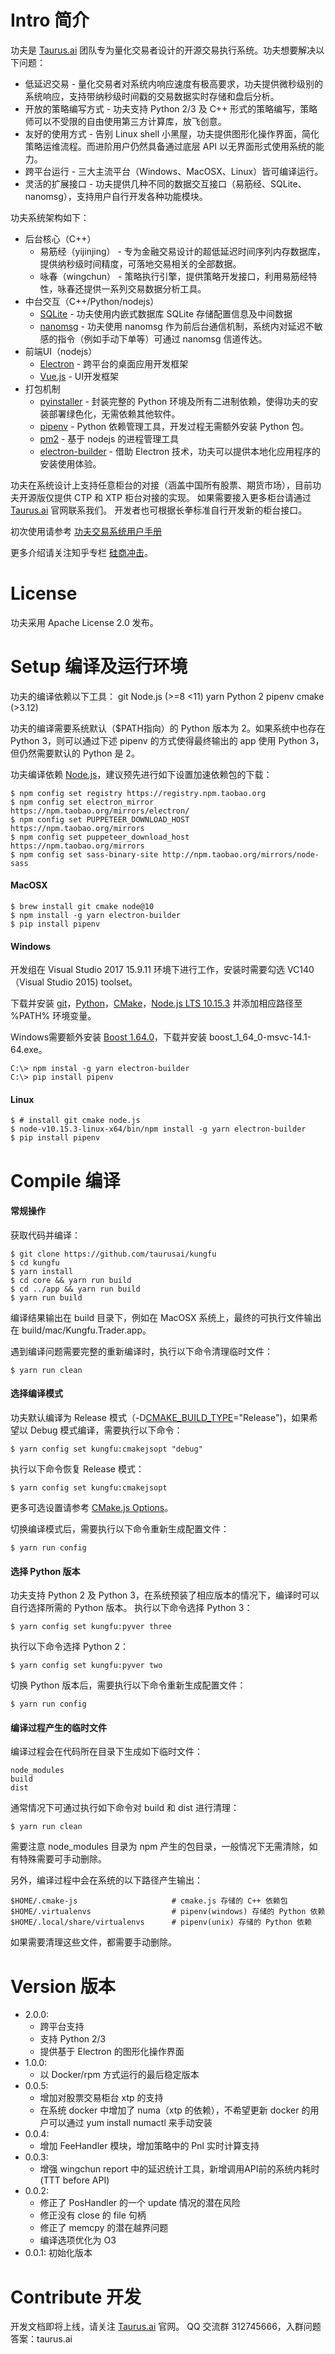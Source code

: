 Intro 简介
========

功夫是 [Taurus.ai](http://taurus.ai) 团队专为量化交易者设计的开源交易执行系统。功夫想要解决以下问题：
* 低延迟交易 - 量化交易者对系统内响应速度有极高要求，功夫提供微秒级别的系统响应，支持带纳秒级时间戳的交易数据实时存储和盘后分析。
* 开放的策略编写方式 - 功夫支持 Python 2/3 及 C++ 形式的策略编写，策略师可以不受限的自由使用第三方计算库，放飞创意。
* 友好的使用方式 - 告别 Linux shell 小黑屋，功夫提供图形化操作界面，简化策略运维流程。而进阶用户仍然具备通过底层 API 以无界面形式使用系统的能力。
* 跨平台运行 - 三大主流平台（Windows、MacOSX、Linux）皆可编译运行。
* 灵活的扩展接口 - 功夫提供几种不同的数据交互接口（易筋经、SQLite、nanomsg），支持用户自行开发各种功能模块。

功夫系统架构如下：
* 后台核心（C++）
  * 易筋经（yijinjing） - 专为金融交易设计的超低延迟时间序列内存数据库，提供纳秒级时间精度，可落地交易相关的全部数据。
  * 咏春（wingchun） - 策略执行引擎，提供策略开发接口，利用易筋经特性，咏春还提供一系列交易数据分析工具。
* 中台交互（C++/Python/nodejs）
  * [SQLite](https://www.sqlite.org/index.html) - 功夫使用内嵌式数据库 SQLite 存储配置信息及中间数据
  * [nanomsg](https://nanomsg.org) - 功夫使用 nanomsg 作为前后台通信机制，系统内对延迟不敏感的指令（例如手动下单等）可通过 nanomsg 信道传达。
* 前端UI（nodejs）
  * [Electron](https://electronjs.org) - 跨平台的桌面应用开发框架
  * [Vue.js](https://vuejs.org) - UI开发框架
* 打包机制
  * [pyinstaller](https://pyinstaller.readthedocs.io/en/stable/) - 封装完整的 Python 环境及所有二进制依赖，使得功夫的安装部署绿色化，无需依赖其他软件。
  * [pipenv](https://pipenv.readthedocs.io) - Python 依赖管理工具，开发过程无需额外安装 Python 包。
  * [pm2](https://pm2.io) - 基于 nodejs 的进程管理工具
  * [electron-builder](https://www.electron.build) - 借助 Electron 技术，功夫可以提供本地化应用程序的安装使用体验。

功夫在系统设计上支持任意柜台的对接（涵盖中国所有股票、期货市场），目前功夫开源版仅提供 CTP 和 XTP 柜台对接的实现。
如果需要接入更多柜台请通过 [Taurus.ai](http://taurus.ai) 官网联系我们。
开发者也可根据长拳标准自行开发新的柜台接口。

初次使用请参考 [功夫交易系统用户手册](https://app.gitbook.com/@taurusai/s/kungfu-userdoc/)

更多介绍请关注知乎专栏 [硅商冲击](https://zhuanlan.zhihu.com/silicontrader)。

License
==========

功夫采用 Apache License 2.0 发布。

Setup 编译及运行环境
=============

功夫的编译依赖以下工具：
git
Node.js (>=8 <11)
yarn
Python 2
pipenv
cmake (>3.12)

功夫的编译需要系统默认（$PATH指向）的 Python 版本为 2。如果系统中也存在 Python 3，则可以通过下述 pipenv 的方式使得最终输出的 app 使用 Python 3，但仍然需要默认的 Python 是 2。

功夫编译依赖 [Node.js](https://nodejs.org)，建议预先进行如下设置加速依赖包的下载：
```
$ npm config set registry https://registry.npm.taobao.org
$ npm config set electron_mirror https://npm.taobao.org/mirrors/electron/
$ npm config set PUPPETEER_DOWNLOAD_HOST https://npm.taobao.org/mirrors
$ npm config set puppeteer_download_host https://npm.taobao.org/mirrors
$ npm config set sass-binary-site http://npm.taobao.org/mirrors/node-sass
```

#### MacOSX

```
$ brew install git cmake node@10
$ npm install -g yarn electron-builder
$ pip install pipenv
```

#### Windows

开发组在 Visual Studio 2017 15.9.11 环境下进行工作，安装时需要勾选 VC140（Visual Studio 2015) toolset。

下载并安装 [git](https://git-scm.com/download/win)，[Python](https://www.python.org/downloads/windows/)，[CMake](https://cmake.org/install/)，[Node.js LTS 10.15.3](https://nodejs.org/en/download/) 并添加相应路径至 %PATH% 环境变量。

Windows需要额外安装 [Boost 1.64.0](https://sourceforge.net/projects/boost/files/boost-binaries/1.64.0/)，下载并安装 boost_1_64_0-msvc-14.1-64.exe。

```
C:\> npm instal -g yarn electron-builder
C:\> pip install pipenv
```

#### Linux

```
$ # install git cmake node.js
$ node-v10.15.3-linux-x64/bin/npm install -g yarn electron-builder
$ pip install pipenv
```

Compile 编译
==========

#### 常规操作

获取代码并编译：
```
$ git clone https://github.com/taurusai/kungfu
$ cd kungfu
$ yarn install
$ cd core && yarn run build
$ cd ../app && yarn run build
$ yarn run build
```

编译结果输出在 build 目录下，例如在 MacOSX 系统上，最终的可执行文件输出在 build/mac/Kungfu.Trader.app。

遇到编译问题需要完整的重新编译时，执行以下命令清理临时文件：
```
$ yarn run clean
```

#### 选择编译模式

功夫默认编译为 Release 模式（-D[CMAKE_BUILD_TYPE](https://cmake.org/cmake/help/v3.12/variable/CMAKE_BUILD_TYPE.html)="Release")，如果希望以 Debug 模式编译，需要执行以下命令：
```
$ yarn config set kungfu:cmakejsopt "debug"
```

执行以下命令恢复 Release 模式：
```
$ yarn config set kungfu:cmakejsopt
```

更多可选设置请参考 [CMake.js Options](https://www.npmjs.com/package/cmake-js)。

切换编译模式后，需要执行以下命令重新生成配置文件：
```
$ yarn run config
```


#### 选择 Python 版本

功夫支持 Python 2 及 Python 3，在系统预装了相应版本的情况下，编译时可以自行选择所需的 Python 版本。
执行以下命令选择 Python 3：
```
$ yarn config set kungfu:pyver three
```

执行以下命令选择 Python 2：
```
$ yarn config set kungfu:pyver two
```

切换 Python 版本后，需要执行以下命令重新生成配置文件：
```
$ yarn run config
```

#### 编译过程产生的临时文件

编译过程会在代码所在目录下生成如下临时文件：
```
node_modules
build
dist
```
通常情况下可通过执行如下命令对 build 和 dist 进行清理：
```
$ yarn run clean
```
需要注意 node_modules 目录为 npm 产生的包目录，一般情况下无需清除，如有特殊需要可手动删除。

另外，编译过程中会在系统的以下路径产生输出：
```
$HOME/.cmake-js                     # cmake.js 存储的 C++ 依赖包
$HOME/.virtualenvs                  # pipenv(windows) 存储的 Python 依赖
$HOME/.local/share/virtualenvs      # pipenv(unix) 存储的 Python 依赖
```
如果需要清理这些文件，都需要手动删除。

Version 版本
=============

* 2.0.0:
    * 跨平台支持
    * 支持 Python 2/3
    * 提供基于 Electron 的图形化操作界面
* 1.0.0:
    * 以 Docker/rpm 方式运行的最后稳定版本
* 0.0.5:
    * 增加对股票交易柜台 xtp 的支持
    * 在系统 docker 中增加了 numa（xtp 的依赖），不希望更新 docker 的用户可以通过 yum install numactl 来手动安装
* 0.0.4:
    * 增加 FeeHandler 模块，增加策略中的 Pnl 实时计算支持
* 0.0.3:
    * 增强 wingchun report 中的延迟统计工具，新增调用API前的系统内耗时 (TTT before API)
* 0.0.2:
    * 修正了 PosHandler 的一个 update 情况的潜在风险
    * 修正没有 close 的 file 句柄
    * 修正了 memcpy 的潜在越界问题
    * 编译选项优化为 O3
* 0.0.1:
    初始化版本

Contribute 开发
=============

开发文档即将上线，请关注 [Taurus.ai](http://taurus.ai) 官网。
QQ 交流群 312745666，入群问题答案：taurus.ai